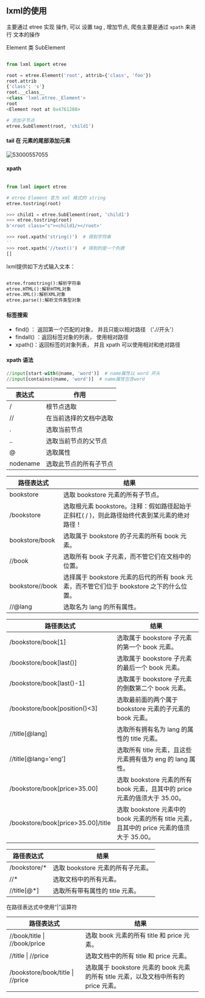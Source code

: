 ## lxml的使用



主要通过 etree 实现 操作, 可以 设置 tag , 增加节点, 爬虫主要是通过 `xpath` 来进行 文本的操作



Element 类  SubElement

```python

from lxml import etree 

root = etree.Element('root', attrib={'class', 'foo'})
root.attrib
{'class': 's'}
root.__class__
<class 'lxml.etree._Element'>
root
<Element root at 0x4761288>

# 添加子节点
etree.SubElement(root, 'child1')
```

#### tail 在 元素的尾部添加元素

![53000557055](assets/1530005570556.png)

#### xpath

```python

from lxml import etree

# etree Element 变为 xml 格式的 string
etree.tostring(root)

>>> child1 = etree.SubElement(root, 'child1')
>>> etree.tostring(root)
b'<root class="s"><child1/></root>'

>>> root.xpath('string()')  # 得到字符串
''
>>> root.xpath('//text()')  # 得到的是一个列表
[]
```



lxml提供如下方式输入文本：

```python

etree.fromstring():解析字符串
etree.HTML():解析HTML对象
etree.XML():解析XML对象
etree.parse():解析文件类型对象
```





#### 标签搜索



-   find() ： 返回第一个匹配的对象， 并且只能以相对路径 （'.//开头'）
-   findall() ：返回标签对象的列表， 使用相对路径
-   xpath()：返回标签的对象列表， 并且 xpath 可以使用相对和绝对路径



#### xpath 语法

```python
//input[start-with(@name, 'word')]  # name属性以 word 开头
//input[contains(@name, 'word')]  # name属性包含word
```

| 表达式   | 作用                   |
| -------- | ---------------------- |
| /        | 根节点选取             |
| //       | 在当前选择的文档中选取 |
| .        | 选取当前节点           |
| ..       | 选取当前节点的父节点   |
| @        | 选取属性               |
| nodename | 选取此节点的所有子节点 |

| 路径表达式      | 结果                                                         |
| --------------- | ------------------------------------------------------------ |
| bookstore       | 选取 bookstore 元素的所有子节点。                            |
| /bookstore      | 选取根元素 bookstore。注释：假如路径起始于正斜杠( / )，则此路径始终代表到某元素的绝对路径！ |
| bookstore/book  | 选取属于 bookstore 的子元素的所有 book 元素。                |
| //book          | 选取所有 book 子元素，而不管它们在文档中的位置。             |
| bookstore//book | 选择属于 bookstore 元素的后代的所有 book 元素，而不管它们位于 bookstore 之下的什么位置。 |
| //@lang         | 选取名为 lang 的所有属性。                                   |



| 路径表达式                         | 结果                                                         |
| ---------------------------------- | ------------------------------------------------------------ |
| /bookstore/book[1]                 | 选取属于 bookstore 子元素的第一个 book 元素。                |
| /bookstore/book[last()]            | 选取属于 bookstore 子元素的最后一个 book 元素。              |
| /bookstore/book[last()-1]          | 选取属于 bookstore 子元素的倒数第二个 book 元素。            |
| /bookstore/book[position()<3]      | 选取最前面的两个属于 bookstore 元素的子元素的 book 元素。    |
| //title[@lang]                     | 选取所有拥有名为 lang 的属性的 title 元素。                  |
| //title[@lang='eng']               | 选取所有 title 元素，且这些元素拥有值为 eng 的 lang 属性。   |
| /bookstore/book[price>35.00]       | 选取 bookstore 元素的所有 book 元素，且其中的 price 元素的值须大于 35.00。 |
| /bookstore/book[price>35.00]/title | 选取 bookstore 元素中的 book 元素的所有 title 元素，且其中的 price 元素的值须大于 35.00。 |

| 路径表达式   | 结果                              |
| ------------ | --------------------------------- |
| /bookstore/* | 选取 bookstore 元素的所有子元素。 |
| //*          | 选取文档中的所有元素。            |
| //title[@*]  | 选取所有带有属性的 title 元素。   |

在路径表达式中使用“|”运算符

| 路径表达式                       | 结果                                                         |
| -------------------------------- | ------------------------------------------------------------ |
| //book/title \| //book/price     | 选取 book 元素的所有 title 和 price 元素。                   |
| //title \| //price               | 选取文档中的所有 title 和 price 元素。                       |
| /bookstore/book/title \| //price | 选取属于 bookstore 元素的 book 元素的所有 title 元素，以及文档中所有的 price 元素。 |



